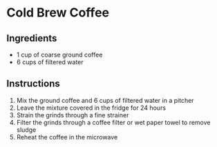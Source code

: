 # Cold Brew Coffee

## Ingredients
* 1 cup of coarse ground coffee
* 6 cups of filtered water

## Instructions
1. Mix the ground coffee and 6 cups of filtered water in a pitcher
2. Leave the mixture covered in the fridge for 24 hours
3. Strain the grinds through a fine strainer
4. Filter the grinds through a coffee filter or wet paper towel to remove sludge
5. Reheat the coffee in the microwave
